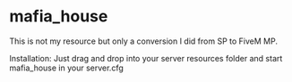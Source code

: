 # mafia_house
This is not my resource but only a conversion I did from SP to FiveM MP. 

Installation:
Just drag and drop into your server resources folder and start mafia_house in your server.cfg

